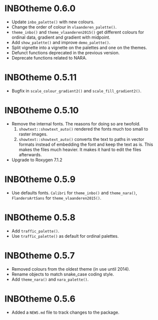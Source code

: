# INBOtheme 0.6.0

* Update `inbo_palette()` with new colours.
* Change the order of colour in `vlaanderen_palette()`.
* `theme_inbo()` and `theme_vlaanderen2015()` get different colours for ordinal
  data, gradient and gradient with midpoint.
* Add `show_palette()` and improve `demo_palette()`.
* Split vignette into a vignette on the palettes and one on the themes.
* Defunct functions deprecated in the previous version.
* Deprecate functions related to NARA.

# INBOtheme 0.5.11

* Bugfix in `scale_colour_gradient2()` and `scale_fill_gradient2()`.

# INBOtheme 0.5.10

* Remove the internal fonts.
  The reasons for doing so are twofold.
  1) `showtext::showtext_auto()` rendered the fonts much too small to raster
  images.
  2) `showtext::showtext_auto()` converts the text to paths in vector formats
  instead of embedding the font and keep the text as is.
  This makes the files much heavier.
  It makes it hard to edit the files afterwards.
* Upgrade to Roxygen 7.1.2

# INBOtheme 0.5.9

* Use defaults fonts.
  `Calibri` for `theme_inbo()` and `theme_nara()`,
  `FlandersArtSans` for `theme_vlaanderen2015()`.

# INBOtheme 0.5.8

* Add `traffic_palette()`.
* Use `traffic_palette()` as default for ordinal palettes.

# INBOtheme 0.5.7

* Removed colours from the oldest theme (in use until 2014).
* Rename objects to match snake_case coding style.
* Add `theme_nara()` and `nara_palette()`.

# INBOtheme 0.5.6

* Added a `NEWS.md` file to track changes to the package.
